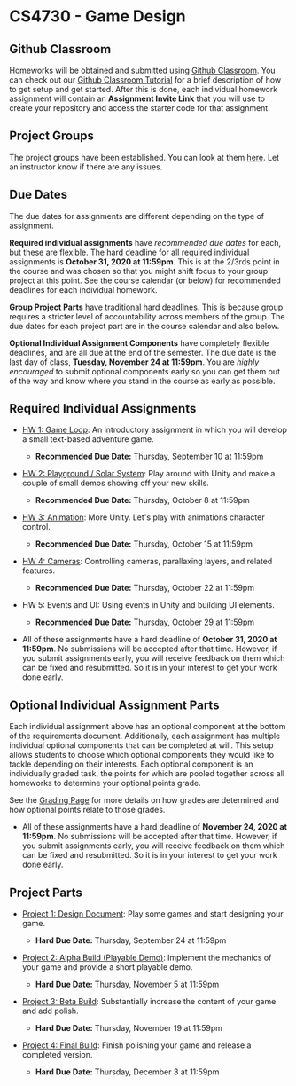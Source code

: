 CS4730 - Game Design
===============================

<a name="introduction"></a>Github Classroom
---------------------------------------

Homeworks will be obtained and submitted using [Github Classroom](https://classroom.github.com). You can check out our [Github Classroom Tutorial](./githubclassroom.html) for a brief description of how to get setup and get started. After this is done, each individual homework assignment will contain an **Assignment Invite Link** that you will use to create your repository and access the starter code for that assignment.

<a name="introduction"></a>Project Groups
---------------------------------------

The project groups have been established. You can look at them [here](https://docs.google.com/spreadsheets/d/1LQzdQhP_CUSiB4hJJe648FbO1H6k6gxNTtdrwrnIqKo/edit?usp=sharing). Let an instructor know if there are any issues.


<a name="introduction"></a>Due Dates
---------------------------------------

The due dates for assignments are different depending on the type of assignment.

**Required individual assignments** have *recommended due dates* for each, but these are flexible. The hard deadline for all required individual assignments is **October 31, 2020 at 11:59pm**. This is at the 2/3rds point in the course and was chosen so that you might shift focus to your group project at this point. See the course calendar (or below) for recommended deadlines for each individual homework.

**Group Project Parts** have traditional hard deadlines. This is because group requires a stricter level of accountability across members of the group. The due dates for each project part are in the course calendar and also below.

**Optional Individual Assignment Components** have completely flexible deadlines, and are all due at the end of the semester. The due date is the last day of class, **Tuesday, November 24 at 11:59pm**. You are *highly encouraged* to submit optional components early so you can get them out of the way and know where you stand in the course as early as possible.
 

<a name="introduction"></a>Required Individual Assignments
--------------------------------------- 

- [HW 1: Game Loop](./gameloop.html): An introductory assignment in which you will develop a small text-based adventure game.
	- **Recommended Due Date:** Thursday, September 10 at 11:59pm


- [HW 2: Playground / Solar System](./playground.html): Play around with Unity and make a couple of small demos showing off your new skills.
	- **Recommended Due Date:** Thursday, October 8 at 11:59pm

- [HW 3: Animation](./animation.html): More Unity. Let's play with animations character control.
	- **Recommended Due Date:** Thursday, October 15 at 11:59pm

- [HW 4: Cameras](./camera.html): Controlling cameras, parallaxing layers, and related features.
	- **Recommended Due Date:** Thursday, October 22 at 11:59pm

- HW 5: Events and UI: Using events in Unity and building UI elements. 
	- **Recommended Due Date:** Thursday, October 29 at 11:59pm

- All of these assignments have a hard deadline of **October 31, 2020 at 11:59pm**. No submissions will be accepted after that time. However, if you submit assignments early, you will receive feedback on them which can be fixed and resubmitted. So it is in your interest to get your work done early.


<a name="introduction"></a>Optional Individual Assignment Parts
--------------------------------------- 

Each individual assignment above has an optional component at the bottom of the requirements document. Additionally, each assignment has multiple individual optional components that can be completed at will. This setup allows students to choose which optional components they would like to tackle depending on their interests. Each optional component is an individually graded task, the points for which are pooled together across all homeworks to determine your optional points grade. 

See the [Grading Page](../courseLogistics/grading.html) for more details on how grades are determined and how optional points relate to those grades.

- All of these assignments have a hard deadline of **November 24, 2020 at 11:59pm**. No submissions will be accepted after that time. However, if you submit assignments early, you will receive feedback on them which can be fixed and resubmitted. So it is in your interest to get your work done early.

<a name="introduction"></a>Project Parts
---------------------------------------

- [Project 1: Design Document](./designdoc.html): Play some games and start designing your game.
	- **Hard Due Date:** Thursday, September 24 at 11:59pm

- [Project 2: Alpha Build (Playable Demo)](./alphabuild.html): Implement the mechanics of your game and provide a short playable demo.
	- **Hard Due Date:** Thursday, November 5 at 11:59pm

- [Project 3: Beta Build](./betabuild.html): Substantially increase the content of your game and add polish.
	- **Hard Due Date:** Thursday, November 19 at 11:59pm

- [Project 4: Final Build](./finalbuild.html): Finish polishing your game and release a completed version. 
	- **Hard Due Date:** Thursday, December 3 at 11:59pm


